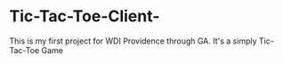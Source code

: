 # Tic-Tac-Toe-Client-
This is my first project for WDI Providence through GA.  It's a simply Tic-Tac-Toe Game
